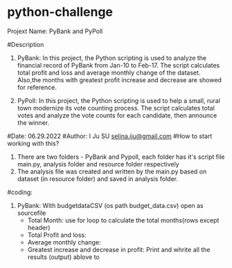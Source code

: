 # python-challenge
Projext Name: PyBank and PyPoll

#Description 
 1. PyBank:
    In this project, the Python scripting is used to analyze the financial record of PyBank from Jan-10 to Feb-17. 
    The script calculates total profit and loss and average monthly change of the dataset. Also,the months with 
    greatest profit increase and decrease are showed for reference.
  
 2. PyPoll:
    In this project, the Python scripting is used to help a small, rural town modernize its vote counting process.
    The script calculates total votes and analyze the vote counts for each candidate, then announce the winner.

#Date: 06.29.2022 #Author: I Ju SU selina.iju@gmail.com #How to start working with this?
 1. There are two folders - PyBank and Pypoll, each folder has it's script file main.py, analysis folder and resource folder respectively
 2. The analysis file was created and written by the main.py based on dataset (in resource folder) and saved in analysis folder.
 
#coding:
 1. PyBank:
    With budgetdataCSV (os path budget_data.csv) open as sourcefile
    * Total Month: use for loop to calculate the total months(rows except header)
    * Total Profit and loss:
    * Average monthly change:
    * Greatest increase and decrease in profit:
    Print and whrite all the results (output) ablove to 


